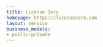 ```yaml
---
title: License Zero
homepage: https://licensezero.com
layout: service
business_models:
- public-private
---
```

